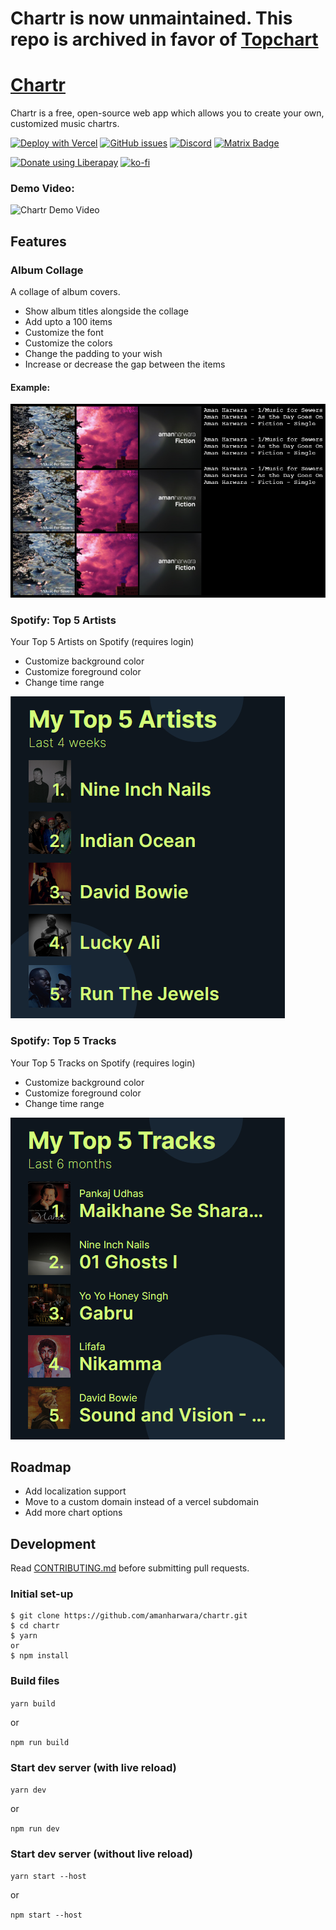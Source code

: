 # Chartr is now unmaintained. This repo is archived in favor of [Topchart](https://github.com/amanharwara/topchart)

# [Chartr](https://chartr.vercel.app)

Chartr is a free, open-source web app which allows you to create your own, customized music chartrs. 

[![Deploy with Vercel](https://vercel.com/button)](https://vercel.com/new/git/external?repository-url=https%3A%2F%2Fgithub.com%2Famanharwara%2Fchartr) [![GitHub issues](https://img.shields.io/github/issues/amanharwara/chartr?color=%230aa2fc&style=for-the-badge)](https://github.com/amanharwara/chartr/issues) [![Discord](https://img.shields.io/discord/758989035837718538?color=%23738AD6&label=Discord&style=for-the-badge)](https://discord.gg/haBPMvn) [![Matrix Badge](https://img.shields.io/badge/Matrix%20Room-Join-green)](https://matrix.to/#/!teVYOmxkzmeoismAjI:matrix.org?via=matrix.org)

<a href="https://liberapay.com/~1670630/donate"><img alt="Donate using Liberapay" src="https://liberapay.com/assets/widgets/donate.svg"></a> [![ko-fi](https://www.ko-fi.com/img/githubbutton_sm.svg)](https://ko-fi.com/U7U3114IH) 
### Demo Video:

![Chartr Demo Video](chartr-demo.gif)

## Features

### Album Collage

A collage of album covers.

- Show album titles alongside the collage
- Add upto a 100 items
- Customize the font
- Customize the colors
- Change the padding to your wish
- Increase or decrease the gap between the items

#### Example:

![Album Collage Example](album-collage-example.png)

### Spotify: Top 5 Artists

Your Top 5 Artists on Spotify (requires login)

- Customize background color
- Customize foreground color
- Change time range

![Spotify Top 5 Artists](spotify-top5-artists.png)

### Spotify: Top 5 Tracks

Your Top 5 Tracks on Spotify (requires login)

- Customize background color
- Customize foreground color
- Change time range

![Spotify Top 5 Tracks](spotify-top5-tracks.png)

## Roadmap

- Add localization support
- Move to a custom domain instead of a vercel subdomain
- Add more chart options

## Development

Read [CONTRIBUTING.md](CONTRIBUTING.md) before submitting pull requests.

### Initial set-up

```
$ git clone https://github.com/amanharwara/chartr.git
$ cd chartr
$ yarn
or
$ npm install
```

### Build files

`yarn build`

or

`npm run build`

### Start dev server (with live reload)

`yarn dev`

or

`npm run dev`

### Start dev server (without live reload)

`yarn start --host`

or

`npm start --host`
